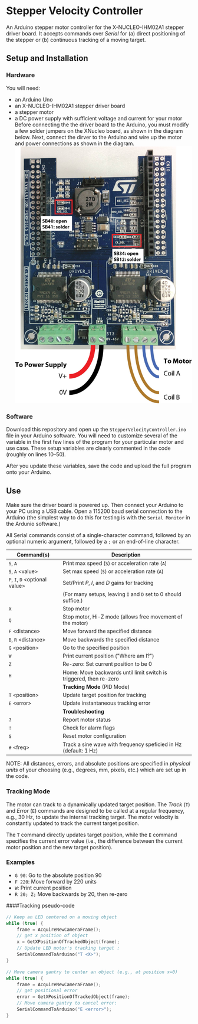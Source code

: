 # Stepper Velocity Controller
An Arduino stepper motor controller for the X-NUCLEO-IHM02A1 stepper driver board. It accepts commands over *Serial* for (a) direct positioning of the stepper or (b) continuous tracking of a moving target.

## Setup and Installation

### Hardware
You will need:
- an Arduino Uno
- an X-NUCLEO-IHM02A1 stepper driver board
- a stepper motor
- a DC power supply with sufficient voltage and current for your motor
Before connecting the the driver board to the Arduino, you must modify a few solder jumpers on the XNucleo board, as shown in the diagram below. Next, connect the dirver to the Arduino and wire up the motor and power connections as shown in the diagram.
![](docs/Stepper_Board_Modifications.jpg)

### Software
Download this repository and open up the `StepperVelocityController.ino` file in your Arduino software. You will need to customize several of the variable in the first few lines of the program for your particular motor and use case. These setup variables are clearly commented in the code (roughly on lines 10–50).

After you update these variables, save the code and upload the full program onto your Arduino.

## Use

Make sure the driver board is powered up. Then connect your Arduino to your PC using a USB cable. Open a 115200 baud serial connection to the Arduino (the simplest way to do this for testing is with the `Serial Monitor` in the Ardunio software.)

All Serial commands consist of a single-character command, followed by an optional numeric argument, followed by a `;` or an end-of-line character.

|Command(s)|Description|
|---|---|
|`S`, `A` | Print max speed (`S`) or acceleration rate (`A`) |
|`S`, `A` \<value\>| Set max speed (`S`) or acceleration rate (`A`) |
|`P`, `I`, `D` \<optional value\>| Set/Print *P*, *I*, and *D* gains for tracking |
||(For many setups, leaving `I` and `D` set to 0 should suffice.)|
|`X` | Stop motor |
|`Q` | Stop motor, Hi-Z mode (allows free movement of the motor) |
|`F` \<distance\>| Move forward the specified distance |
|`B`, `R` \<distance\>| Move backwards the specified distance |
|`G` \<position\>| Go to the specified position |
|`W` | Print current position ("Where am I?")|
|`Z` | Re-zero: Set current position to be 0 |
|`H` | Home: Move backwards until limit switch is triggered, then re-zero |
||**Tracking Mode** (PID Mode)|
|`T` \<position\> | Update target position for tracking |
|`E` \<error\> | Update instantaneous tracking error |
||**Troubleshooting**|
|`?` | Report motor status |
|`!` | Check for alarm flags |
|`$` | Reset motor configuration |
|`#` \<freq\>| Track a sine wave with frequency speficied in Hz (default: 1 Hz)|


NOTE: All distances, errors, and absolute positions are specified in *physical units* of your choosing (e.g., degrees, mm, pixels, etc.) which are set up in the code.

### Tracking Mode
The motor can track to a dynamically updated target position. The *Track* (`T`) and *Error* (`E`) commands are designed to be called at a regular frequency, e.g., 30 Hz, to update the internal tracking target. The motor velocity is constantly updated to track the current target position.

The `T` command directly updates target position, while the `E` command specifies the current error value (i.e., the difference between the current motor position and the new target position).

### Examples

- `G 90`: Go to the absolute position 90
- `F 220`: Move forward by 220 units
- `W`: Print current position
- `R 20; Z;` Move backwards by 20, then re-zero

####Tracking pseudo-code
```C
// Keep an LED centered on a moving object
while (true) {
	frame = AcquireNewCameraFrame();
	// get x position of object
	x = GetXPositionOfTrackedObject(frame);
	// Update LED motor's tracking target :
	SerialCommandToArduino("T <X>");
}
```

```C
// Move camera gantry to center an object (e.g., at position x=0)
while (true) {
	frame = AcquireNewCameraFrame();
	// get positional error
	error = GetXPositionOfTrackedObject(frame);
	// Move camera gantry to cancel error:
	SerialCommandToArduino("E <error>");
}
```



